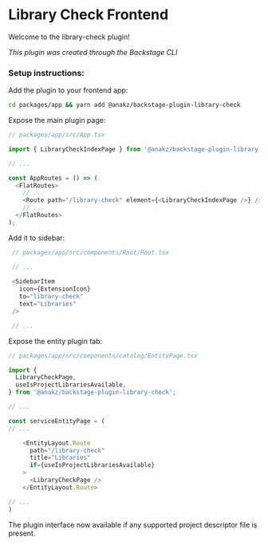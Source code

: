 # Library Check Frontend

Welcome to the library-check plugin!

_This plugin was created through the Backstage CLI_


### Setup instructions:

Add the plugin to your frontend app:

```bash
cd packages/app && yarn add @anakz/backstage-plugin-library-check
```

Expose the main plugin page:

```ts
// packages/app/src/App.tsx

import { LibraryCheckIndexPage } from '@anakz/backstage-plugin-library-check';

// ...

const AppRoutes = () => (
  <FlatRoutes>
    // ...
    <Route path="/library-check" element={<LibraryCheckIndexPage />} />
    // ...
  </FlatRoutes>
);
```


Add it to sidebar:

```ts
 // packages/app/src/components/Root/Root.tsx

 // ...
 
 <SidebarItem
   icon={ExtensionIcon}
   to="library-check"
   text="Libraries"
 />

 // ...
```

Expose the entity plugin tab:

```ts
// packages/app/src/components/catalog/EntityPage.tsx

import {
  LibraryCheckPage,
  useIsProjectLibrariesAvailable,
} from '@anakz/backstage-plugin-library-check';

// ...

const serviceEntityPage = (
// ...

    <EntityLayout.Route
      path="/library-check"
      title="Libraries"
      if={useIsProjectLibrariesAvailable}
    >
      <LibraryCheckPage />
    </EntityLayout.Route>

// ...    
)

```

The plugin interface now available if any supported project descriptor file is present. 
